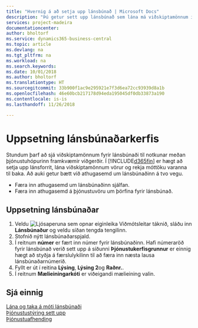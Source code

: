 ```yaml
---
title: "Hvernig á að setja upp lánsbúnað | Microsoft Docs"
description: "Þú getur sett upp lánsbúnað sem lána má viðskiptamönnum í stað þjónustuvöru á meðan hún er í þjónustu."
services: project-madeira
documentationcenter: 
author: bholtorf
ms.service: dynamics365-business-central
ms.topic: article
ms.devlang: na
ms.tgt_pltfrm: na
ms.workload: na
ms.search.keywords: 
ms.date: 10/01/2018
ms.author: bholtorf
ms.translationtype: HT
ms.sourcegitcommit: 33b900f1ac9e295921e7f3d6ea72cc93939d8a1b
ms.openlocfilehash: 46e60bcb217178d94eda195045df0db33873a190
ms.contentlocale: is-is
ms.lasthandoff: 11/26/2018

---
```

# <a name="set-up-a-loaner-program"></a>Uppsetning lánsbúnaðarkerfis
Stundum þarf að sjá viðskiptamönnum fyrir lánsbúnaði til notkunar meðan þjónustuhópurinn framkvæmir viðgerðir. Í [!INCLUDE[d365fin](includes/d365fin_md.md)] er hægt að setja upp lánsforrit, lána viðskiptamönnum vörur og rekja móttöku varanna til baka. Að auki getur bætt við athugasemd um lánsbúnaðinn á tvo vegu.  
  
* Færa inn athugasemd um lánsbúnaðinn sjálfan.  
* Færa inn athugasemd á þjónustuvöru um þörfina fyrir lánsbúnað.  

## <a name="to-set-up-a-loaner"></a>Uppsetning lánsbúnaðar  
1. Veldu ![Ljósaperuna sem opnar eiginleika Viðmótsleitar](media/ui-search/search_small.png "Segðu mér hvað þú vilt gera") táknið, sláðu inn **Lánsbúnaður** og veldu síðan tengda tengilinn.  
2. Stofnið nýtt lánsbúnaðarspjald. 
3. Í reitnum **númer** er fært inn númer fyrir lánsbúnaðinn. Hafi númeraröð fyrir lánsbúnað verið sett upp á síðunni **Þjónustukerfisgrunnur** er einnig hægt að styðja á færslulykilinn til að færa inn næsta lausa lánsbúnaðarnúmerið.  
4. Fyllt er út í reitina **Lýsing**, **Lýsing 2**og **Raðnr.**.  
5. Í reitnum **Mælieiningarkóti** er viðeigandi mælieining valin.  
  
## <a name="see-also"></a>Sjá einnig
[Lána og taka á móti lánsbúnaði](service-how-to-lend-receive-loaners.md)  
[Þjónustustýring sett upp](service-setup-service.md)  
[Þjónustuafhending](service-deliver-service.md)  


